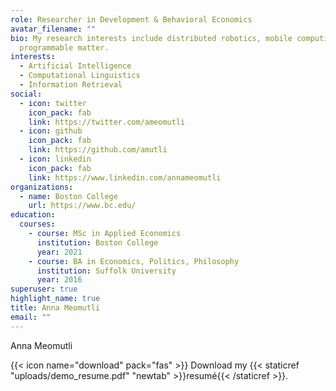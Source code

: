 ```yaml
---
role: Researcher in Development & Behavioral Economics
avatar_filename: ""
bio: My research interests include distributed robotics, mobile computing and
  programmable matter.
interests:
  - Artificial Intelligence
  - Computational Linguistics
  - Information Retrieval
social:
  - icon: twitter
    icon_pack: fab
    link: https://twitter.com/ameomutli
  - icon: github
    icon_pack: fab
    link: https://github.com/amutli
  - icon: linkedin
    icon_pack: fab
    link: https://www.linkedin.com/annameomutli
organizations:
  - name: Boston College
    url: https://www.bc.edu/
education:
  courses:
    - course: MSc in Applied Economics
      institution: Boston College
      year: 2021
    - course: BA in Economics, Politics, Philosophy
      institution: Suffolk University
      year: 2016
superuser: true
highlight_name: true
title: Anna Meomutli
email: ""
---
```


Anna Meomutli

{{< icon name="download" pack="fas" >}} Download my {{< staticref "uploads/demo_resume.pdf" "newtab" >}}resumé{{< /staticref >}}.
